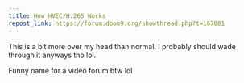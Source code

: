 ```yaml
---
title: How HVEC/H.265 Works
repost_link: https://forum.doom9.org/showthread.php?t=167081
---
```


This is a bit more over my head than normal. I probably should wade through it
anyways tho lol.

Funny name for a video forum btw lol
